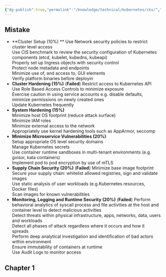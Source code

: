 ```yaml
---
{"dg-publish":true,"permalink":"/knowledge/technical/kubernetes/cks/","dgPassFrontmatter":true}
---
```


## Mistake
- **Cluster Setup (10%) **
Use Network security policies to restrict cluster level access  
Use CIS benchmark to review the security configuration of Kubernetes components (etcd, kubelet, kubedns, kubeapi)  
Properly set up Ingress objects with security control  
Protect node metadata and endpoints  
Minimize use of, and access to, GUI elements  
Verify platform binaries before deployin  
- **Cluster Hardening (15%)**  (**Failed**)
Restrict access to Kubernetes API  
Use Role Based Access Controls to minimize exposure  
Exercise caution in using service accounts e.g. disable defaults, minimize permissions on newly created ones  
Update Kubernetes frequently
- **System Hardening (15%)**  
Minimize host OS footprint (reduce attack surface)  
Minimize IAM roles  
Minimize external access to the network  
Appropriately use kernel hardening tools such as AppArmor, seccomp
- **Minimize Microservice Vulnerabilities (20%)**  
Setup appropriate OS level security domains  
Manage Kubernetes secrets  
Use container runtime sandboxes in multi-tenant environments (e.g. gvisor, kata containers)  
Implement pod to pod encryption by use of mTLS
- **Supply Chain Security (20%)**  (**Failed**)
Minimize base image footprint  
Secure your supply chain: whitelist allowed registries, sign and validate images  
Use static analysis of user workloads (e.g.Kubernetes resources, Docker files)  
Scan images for known vulnerabilities
- **Monitoring, Logging and Runtime Security (20%)**  (**Failed**)
Perform behavioral analytics of syscall process and file activities at the host and container level to detect malicious activities  
Detect threats within physical infrastructure, apps, networks, data, users and workloads  
Detect all phases of attack regardless where it occurs and how it spreads  
Perform deep analytical investigation and identification of bad actors within environment  
Ensure immutability of containers at runtime  
Use Audit Logs to monitor access
## Chapter 1
